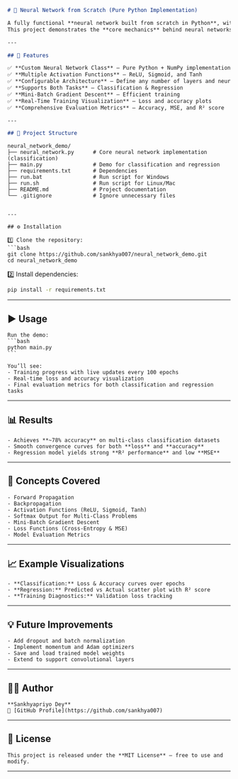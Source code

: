 ```markdown
# 🧠 Neural Network from Scratch (Pure Python Implementation)

A fully functional **neural network built from scratch in Python**, without relying on deep learning frameworks like TensorFlow or PyTorch.  
This project demonstrates the **core mechanics** behind neural networks — from forward propagation to backpropagation and gradient descent — with clean, modular, and well-documented code.

---

## 🚀 Features

✅ **Custom Neural Network Class** – Pure Python + NumPy implementation  
✅ **Multiple Activation Functions** – ReLU, Sigmoid, and Tanh  
✅ **Configurable Architecture** – Define any number of layers and neurons  
✅ **Supports Both Tasks** – Classification & Regression  
✅ **Mini-Batch Gradient Descent** – Efficient training  
✅ **Real-Time Training Visualization** – Loss and accuracy plots  
✅ **Comprehensive Evaluation Metrics** – Accuracy, MSE, and R² score  

---

## 🧩 Project Structure

```
    neural_network_demo/
    ├── neural_network.py      # Core neural network implementation (classification)
    ├── main.py                # Demo for classification and regression
    ├── requirements.txt       # Dependencies
    ├── run.bat                # Run script for Windows
    ├── run.sh                 # Run script for Linux/Mac
    ├── README.md              # Project documentation
    └── .gitignore             # Ignore unnecessary files
```

---

## ⚙️ Installation

1️⃣ Clone the repository:
```bash
git clone https://github.com/sankhya007/neural_network_demo.git
cd neural_network_demo
```

2️⃣ Install dependencies:
```bash
pip install -r requirements.txt
```

---

## ▶️ Usage

    Run the demo:
    ```bash
    python main.py
    ```

    You’ll see:
    - Training progress with live updates every 100 epochs  
    - Real-time loss and accuracy visualization  
    - Final evaluation metrics for both classification and regression tasks  

---

## 📊 Results

    - Achieves **~78% accuracy** on multi-class classification datasets  
    - Smooth convergence curves for both **loss** and **accuracy**
    - Regression model yields strong **R² performance** and low **MSE**  

---

## 🧠 Concepts Covered

    - Forward Propagation  
    - Backpropagation  
    - Activation Functions (ReLU, Sigmoid, Tanh)  
    - Softmax Output for Multi-Class Problems  
    - Mini-Batch Gradient Descent  
    - Loss Functions (Cross-Entropy & MSE)  
    - Model Evaluation Metrics  

---

## 📈 Example Visualizations

    - **Classification:** Loss & Accuracy curves over epochs  
    - **Regression:** Predicted vs Actual scatter plot with R² score  
    - **Training Diagnostics:** Validation loss tracking

---

## 💡 Future Improvements

    - Add dropout and batch normalization  
    - Implement momentum and Adam optimizers  
    - Save and load trained model weights  
    - Extend to support convolutional layers

---

## 🧑‍💻 Author

    **Sankhyapriyo Dey**  
    📧 [GitHub Profile](https://github.com/sankhya007)  

---

## 🪪 License

    This project is released under the **MIT License** – free to use and modify.

---
```
